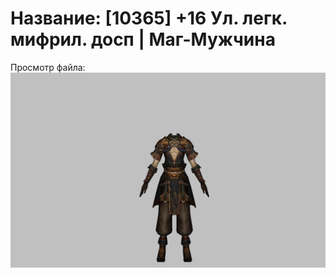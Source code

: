 # Название: [10365] +16 Ул. легк. мифрил. досп | Маг-Мужчина

Просмотр файла:
![p040021.png](p040021.png)
